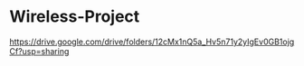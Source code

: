 # Wireless-Project
https://drive.google.com/drive/folders/12cMx1nQ5a_Hv5n71y2yIgEv0GB1ojgCf?usp=sharing
